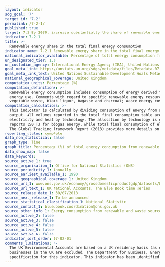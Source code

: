 ```yaml
---
layout: indicator
sdg_goal: '7'
target_id: '7.2'
permalink: /7-2-1/
published: true
target: 7.2 By 2030, increase substantially the share of renewable energy in the global energy mix
indicator: 7.2.1
title: >-
  Renewable energy share in the total final energy consumption
indicator_name: 7.2.1 Renewable energy share in the total final energy consumption
national_indicator_available: Percentage of total energy consumption from renewable sources.
un_designated_tier: 1.0
un_custodian_agency: International Energy Agency (IEA), United Nations Statistics Division (UNSD), United Nations' inter-agency mechanism on energy (UN Energy) and the SE4ALL Global Tracking Framework Consortium
goal_meta_link: https://unstats.un.org/sdgs/metadata/files/Metadata-07-02-01.pdf 
goal_meta_link_text: United Nations Sustainable Development Goals Metadata (PDF 216 KB)
national_geographical_coverage: United Kingdom
computation_units: Percentage (%)
computation_definitions: >-
  Renewable energy consumption includes consumption of energy derived from - hydro, solid biofuels, wind, solar, liquid biofuels, biogas, geothermal, marine and waste. Total final energy consumption is calculated from national balances and statistics as total final consumption minus non-
  energy use. Comments with regard to specific renewable energy resources - Solar energy consumption includes solar PV and solar thermal; Liquid biofuel energy consumption includes biogasoline, biodiesels and other liquid biofuels; Solid biofuel consumption includes fuelwood, animal waste,
  vegetable waste, black liquor, bagasse and charcoal; Waste energy covers energy from renewable municipal waste.
computation_calculations: >-
  This indicator is calculated by dividing consumption of energy from all renewable sources by total final energy consumption. Renewable energy consumption is derived from three tables of the IEA world energy statistics and balances - total final consumption, electricity output and heat
  output. All volumes reported in the total final consumption table are taken as reported. Since volumes for electricity and heat in the final consumption table are not broken down by technology, electricity and heat output tables are used instead to break down final consumption of
  electricity and heat by technology. The allocation by technology is done by deriving the share of technology in electricity and heat output tables and multiplying that share by final energy consumption of electricity and heat, respectively. For instance, if total final consumption table
  reports 150 TJ for biogas energy, while total final consumption of electricity is 400 TJ and heat 100 TJ, and the share of biogas in total electricity output is 10 percent and 5 percent in heat, the total reported number for biogas consumption will be 195 TJ (150 TJ+400TJ*10%+100TJ*5%).
  The Global Tracking Framework Report (2013) provides more details on the suggested methodology for defining and measuring renewable energy (Chapter 4, Section 1, page 201-202).
reporting_status: complete
data_non_statistical: false
graph_type: line
graph_title: Percentage (%) of total energy consumption from renewable sources.
data_show_map: false
data_keywords:  
source_active_1: true
source_organisation_1: Office for National Statistics (ONS)
source_periodicity_1: Annually
source_earliest_available_1: 1990
source_geographical_coverage_1: United Kingdom
source_url_1: www.ons.gov.uk/economy/grossdomesticproductgdp/datasets/bluebook
source_url_text_1: UK National Accounts, The Blue Book time series 
source_release_date_1: 30/07/2018
source_next_release_1: To be announced
source_statistical_classification_1: National Statistic
source_contact_1: blue.book.coordination@ons.gov.uk  
source_other_info_1: Energy consumption from renewable and waste sources by source and industry, 1990 to 2015
source_active_2: false
source_active_3: false
source_active_4: false
source_active_5: false
source_active_6: false
indicator_sort_order: 07-02-01
comments_limitations: >-
  The UK Environmental Accounts are based on a UK residency basis (as opposed to a territory basis). This means that data relating to UK residents and UK-registered businesses are included, regardless of whether they are in the UK or overseas. Data relating to foreign visitors and foreign
  businesses in the UK are excluded. The Department for Business, Energy and Industrial Strategy also produce an <a href=”https://www.gov.uk/government/collections/energy-trends”>Energy Trends publication</a> which calculates the figures on a territory basis. Data follows the UN
  specification for this indicator. This indicator has been identified in collaboration with topic experts.
---
```

